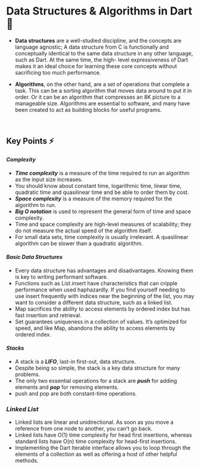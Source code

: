 # Data Structures & Algorithms in Dart 🚀

- **Data structures** are a well-studied discipline, and the concepts are language agnostic; A data structure from C is functionally and conceptually identical to the same data structure in any other language, such as Dart. At the same time, the high- level expressiveness of Dart makes it an ideal choice for learning these core concepts without sacrificing too much performance.

- **Algorithms**, on the other hand, are a set of operations that complete a task. This can be a sorting algorithm that moves data around to put it in order. Or it can be an algorithm that compresses an 8K picture to a manageable size. Algorithms are essential to software, and many have been created to act as building blocks for useful programs.

<br />

## Key Points ⚡️

#### _Complexity_

- ***Time complexity*** is a measure of the time required to run an algorithm as the input size increases.
- You should know about constant time, logarithmic time, linear time, quadratic time and quasilinear time and be able to order them by cost.
- ***Space complexity*** is a measure of the memory required for the algorithm to run.
- ***Big O notation*** is used to represent the general form of time and space
complexity.
- Time and space complexity are high-level measures of scalability; they do not measure the actual speed of the algorithm itself.
- For small data sets, time complexity is usually irrelevant. A quasilinear algorithm can be slower than a quadratic algorithm.

#### _Basic Data Structures_

- Every data structure has advantages and disadvantages. Knowing them is key to writing performant software.
- Functions such as List.insert have characteristics that can cripple performance when used haphazardly. If you find yourself needing to use insert frequently with indices near the beginning of the list, you may want to consider a different data structure, such as a linked list.
- Map sacrifices the ability to access elements by ordered index but has fast insertion and retrieval.
- Set guarantees uniqueness in a collection of values. It’s optimized for speed, and like Map, abandons the ability to access elements by ordered index.

#### _Stacks_

- A stack is a ***LIFO***, last-in first-out, data structure.
- Despite being so simple, the stack is a key data structure for many problems.
- The only two essential operations for a stack are ***push*** for adding elements and ***pop*** for removing elements.
- push and pop are both constant-time operations.

### _Linked List_

- Linked lists are linear and unidirectional. As soon as you move a reference from one node to another, you can’t go back.
- Linked lists have O(1) time complexity for head first insertions, whereas standard lists have O(n) time complexity for head-first insertions.
- Implementing the Dart Iterable interface allows you to loop through the elements of a collection as well as offering a host of other helpful methods.
